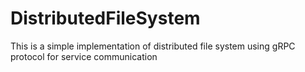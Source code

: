 # DistributedFileSystem
This is a simple implementation of distributed file system using gRPC protocol for service communication
